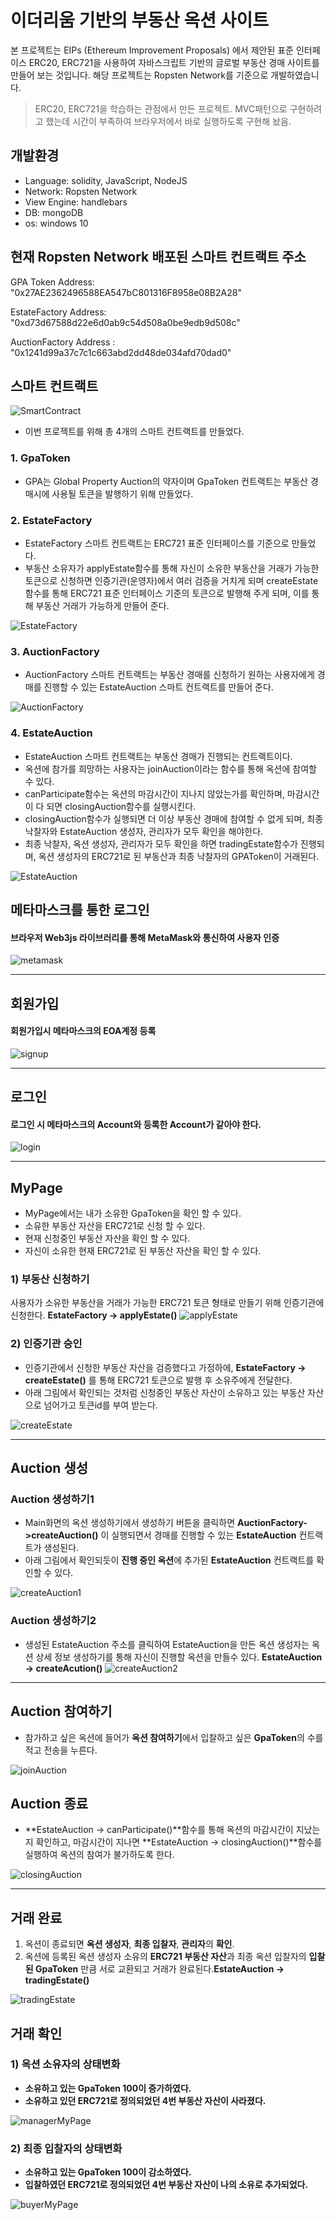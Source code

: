 # 이더리움 기반의 부동산 옥션 사이트 #
본 프로젝트는 EIPs (Ethereum Improvement Proposals) 에서 제안된 표준 인터페이스 ERC20, ERC721을 사용하여 자바스크립트 기반의 글로벌 부동산 경매 사이트를 만들어 보는 것입니다. 해당 프로젝트는 Ropsten Network를 기준으로 개발하였습니다.

> ERC20, ERC721을 학습하는 관점에서 만든 프로젝트. MVC패턴으로 구현하려고 했는데 시간이 부족하여 브라우저에서 바로 실행하도록 구현해 놨음. 

## 개발환경 ##
- Language: solidity, JavaScript, NodeJS
- Network: Ropsten Network
- View Engine: handlebars
- DB: mongoDB
- os: windows 10

## 현재 Ropsten Network 배포된 스마트 컨트랙트 주소 ##


GPA Token Address: "0x27AE2362496588EA547bC801316F8958e08B2A28"

EstateFactory Address: "0xd73d67588d22e6d0ab9c54d508a0be9edb9d508c"

AuctionFactory Address : "0x1241d99a37c7c1c663abd2dd48de034afd70dad0"


## 스마트 컨트랙트 ##
![SmartContract](./image/SmartContract.JPG)

- 이번 프로젝트를 위해 총 4개의 스마트 컨트랙트를 만들었다.

### 1. GpaToken ###
- GPA는 Global Property Auction의 약자이며 GpaToken 컨트랙트는 부동산 경매시에 사용될 토큰을 발행하기 위해 만들었다.

### 2. EstateFactory ###
- EstateFactory 스마트 컨트랙트는 ERC721 표준 인터페이스를 기준으로 만들었다. 
- 부동산 소유자가 applyEstate함수를 통해 자신이 소유한 부동산을 거래가 가능한 토큰으로 신청하면 인증기관(운영자)에서 여러 검증을 거치게 되며 createEstate함수를 통해 ERC721 표준 인터페이스 기준의 토큰으로 발행해 주게 되며, 이를 통해 부동산 거래가 가능하게 만들어 준다.    


![EstateFactory](./image/EstateFactory.JPG)

### 3. AuctionFactory ###
- AuctionFactory 스마트 컨트랙트는 부동산 경매를 신청하기 원하는 사용자에게 경매를 진행할 수 있는 EstateAuction 스마트 컨트랙트를 만들어 준다.

![AuctionFactory](./image/AuctionFactory.JPG)

### 4. EstateAuction ###
- EstateAuction 스마트 컨트랙트는 부동산 경매가 진행되는 컨트랙트이다. 
- 옥션에 참가를 희망하는 사용자는 joinAuction이라는 함수를 통해 옥션에 참여할 수 있다.
- canParticipate함수는 옥션의 마감시간이 지나지 않았는가를 확인하며, 마감시간이 다 되면 closingAuction함수를 실행시킨다.
- closingAuction함수가 실행되면 더 이상 부동산 경매에 참여할 수 없게 되며, 최종 낙찰자와 EstateAuction 생성자, 관리자가 모두 확인을 해야한다.
- 최종 낙찰자, 옥션 생성자, 관리자가 모두 확인을 하면 tradingEstate함수가 진행되며, 옥션 생성자의 ERC721로 된 부동산과 최종 낙찰자의 GPAToken이 거래된다. 

![EstateAuction](./image/EstateAuction.JPG)

## 메타마스크를 통한 로그인 ##
#### 브라우저 Web3js 라이브러리를 통해 MetaMask와 통신하여 사용자 인증  ####
![metamask](./image/metamask.JPG)

----------

## 회원가입 ##
#### 회원가입시 메타마스크의 EOA계정 등록  ####

![signup](./image/signup.png)

----------

## 로그인 ##
#### 로그인 시 메타마스크의 Account와 등록한 Account가 같아야 한다. ####
![login](./image/login.JPG)

----------

## MyPage ##
- MyPage에서는 내가 소유한 GpaToken을 확인 할 수 있다.
- 소유한 부동산 자산을 ERC721로 신청 할 수 있다.
- 현재 신청중인 부동산 자산을 확인 할 수 있다.
- 자신이 소유한 현재 ERC721로 된 부동산 자산을 확인 할 수 있다.
### 1) 부동산 신청하기 ###
사용자가 소유한 부동산을 거래가 가능한 ERC721 토큰 형태로 만들기 위해 인증기관에 신청한다. **EstateFactory -> applyEstate()**
![applyEstate](./image/applyEstate.JPG)

### 2) 인증기관 승인 ###
- 인증기관에서 신청한 부동산 자산을 검증했다고 가정하에, **EstateFactory -> createEstate()** 를 통해 ERC721 토큰으로 발행 후 소유주에게 전달한다.
- 아래 그림에서 확인되는 것처럼 신청중인 부동산 자산이 소유하고 있는 부동산 자산으로 넘어가고 토큰id를 부여 받는다.

![createEstate](./image/createEstate.JPG)

----------
## Auction 생성 ##
### Auction 생성하기1 ###
- Main화면의 옥션 생성하기에서 생성하기 버튼을 클릭하면 **AuctionFactory->createAuction()** 이 실행되면서 경매를 진행할 수 있는 **EstateAuction** 컨트랙트가 생성된다.
- 아래  그림에서 확인되듯이 **진행 중인 옥션**에 추가된 **EstateAuction** 컨트랙트를 확인할 수 있다.

![createAuction1](./image/createAuction1.JPG)

### Auction 생성하기2 ###
- 생성된 EstateAuction 주소를 클릭하여 EstateAuction을 만든 옥션 생성자는 옥션 상세 정보 생성하기를 통해 자신이 진행할 옥션을 만들수 있다. **EstateAuction -> createAcution()**
![createAuction2](./image/createAuction2.JPG)

----------

## Auction 참여하기 ##
- 참가하고 싶은 옥션에 들어가 **옥션 참여하기**에서 입찰하고 싶은 **GpaToken**의 수를 적고 전송을 누른다.

![joinAuction](./image/joinAuction.JPG)

## Auction 종료 ##
- **EstateAuction -> canParticipate()**함수를 통해 옥션의 마감시간이 지났는지 확인하고, 마감시간이 지나면 **EstateAuction -> closingAuction()**함수를 실행하여 옥션의 참여가 불가하도록 한다. 

![closingAuction](./image/closingAuction.JPG)

----------

## 거래 완료 ##
1. 옥션이 종료되면 **옥션 생성자**, **최종 입찰자**, **관리자**의 **확인**.
2. 옥션에 등록된 옥션 생성자 소유의 **ERC721 부동산 자산**과 최종 옥션 입찰자의 **입찰된 GpaToken** 만큼 서로 교환되고 거래가 완료된다.**EstateAuction -> tradingEstate()** 

![tradingEstate](./image/tradingEstate.JPG)

## 거래 확인 ##
### 1) 옥션 소유자의 상태변화 ###
- **소유하고 있는 GpaToken 100이 증가하였다.**
- **소유하고 있던 ERC721로 정의되었던 4번 부동산 자산이 사라졌다.**

![managerMyPage](./image/managerMyPage.JPG)

### 2) 최종 입찰자의 상태변화 ###
- **소유하고 있는 GpaToken 100이 감소하였다.**
- **입찰하였던 ERC721로 정의되었던 4번 부동산 자산이 나의 소유로 추가되었다.**
 
![buyerMyPage](./image/buyerMyPage.JPG)
